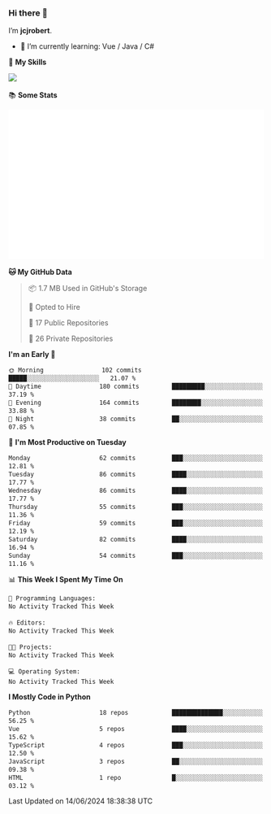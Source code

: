 ### Hi there 👋

I’m **jcjrobert**.

- 🌱 I’m currently learning: Vue / Java / C#

🌟 **My Skills**

![](https://img.shields.io/badge/-Python-3e74a2?style=flat-square&logo=Python&logoColor=fff)

📚 **Some Stats**

![](https://github.com/jcjrobert/github-stats/blob/master/generated/overview.svg)

<!--START_SECTION:waka-->
**🐱 My GitHub Data** 

> 📦 1.7 MB Used in GitHub's Storage 
 > 
> 💼 Opted to Hire
 > 
> 📜 17 Public Repositories 
 > 
> 🔑 26 Private Repositories 
 > 
**I'm an Early 🐤** 

```text
🌞 Morning                102 commits         █████░░░░░░░░░░░░░░░░░░░░   21.07 % 
🌆 Daytime                180 commits         █████████░░░░░░░░░░░░░░░░   37.19 % 
🌃 Evening                164 commits         ████████░░░░░░░░░░░░░░░░░   33.88 % 
🌙 Night                  38 commits          ██░░░░░░░░░░░░░░░░░░░░░░░   07.85 % 
```
📅 **I'm Most Productive on Tuesday** 

```text
Monday                   62 commits          ███░░░░░░░░░░░░░░░░░░░░░░   12.81 % 
Tuesday                  86 commits          ████░░░░░░░░░░░░░░░░░░░░░   17.77 % 
Wednesday                86 commits          ████░░░░░░░░░░░░░░░░░░░░░   17.77 % 
Thursday                 55 commits          ███░░░░░░░░░░░░░░░░░░░░░░   11.36 % 
Friday                   59 commits          ███░░░░░░░░░░░░░░░░░░░░░░   12.19 % 
Saturday                 82 commits          ████░░░░░░░░░░░░░░░░░░░░░   16.94 % 
Sunday                   54 commits          ███░░░░░░░░░░░░░░░░░░░░░░   11.16 % 
```


📊 **This Week I Spent My Time On** 

```text
💬 Programming Languages: 
No Activity Tracked This Week

🔥 Editors: 
No Activity Tracked This Week

🐱‍💻 Projects: 
No Activity Tracked This Week

💻 Operating System: 
No Activity Tracked This Week
```

**I Mostly Code in Python** 

```text
Python                   18 repos            ██████████████░░░░░░░░░░░   56.25 % 
Vue                      5 repos             ████░░░░░░░░░░░░░░░░░░░░░   15.62 % 
TypeScript               4 repos             ███░░░░░░░░░░░░░░░░░░░░░░   12.50 % 
JavaScript               3 repos             ██░░░░░░░░░░░░░░░░░░░░░░░   09.38 % 
HTML                     1 repo              █░░░░░░░░░░░░░░░░░░░░░░░░   03.12 % 
```




 Last Updated on 14/06/2024 18:38:38 UTC
<!--END_SECTION:waka-->
